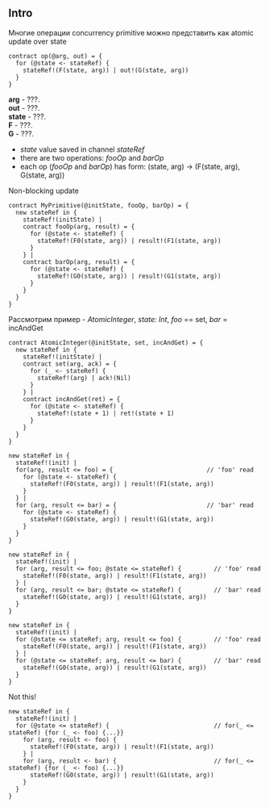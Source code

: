 ## Intro
Многие операции concurrency primitive можно представить как atomic update over state
```
contract op(@arg, out) = {
  for (@state <- stateRef) {
    stateRef!(F(state, arg)) | out!(G(state, arg))
  }
}  
```
**arg** - ???.   
**out** - ???.   
**state** - ???.   
**F** - ???.   
**G** - ???.   

- *state* value saved in channel *stateRef*
- there are two operations: *fooOp* and *barOp*
- each op (*fooOp* and *barOp*) has form: (state, arg) -> (F(state, arg), G(state, arg))

Non-blocking update
```
contract MyPrimitive(@initState, fooOp, barOp) = {
  new stateRef in {
    stateRef!(initState) |
    contract fooOp(arg, result) = {
      for (@state <- stateRef) {
        stateRef!(F0(state, arg)) | result!(F1(state, arg))
      }
    } |
    contract barOp(arg, result) = {
      for (@state <- stateRef) {
        stateRef!(G0(state, arg)) | result!(G1(state, arg))
      }
    }  
  }
}
```

Рассмотрим пример - *AtomicInteger*, *state: Int*, *foo* == set, *bar* = incAndGet
```
contract AtomicInteger(@initState, set, incAndGet) = {
  new stateRef in {
    stateRef!(initState) |
    contract set(arg, ack) = {
      for (_ <- stateRef) {
        stateRef!(arg) | ack!(Nil)
      }
    } |
    contract incAndGet(ret) = {
      for (@state <- stateRef) {
        stateRef!(state + 1) | ret!(state + 1)
      }
    }  
  }
}
```

```
new stateRef in {
  stateRef!(init) |
  for(arg, result <= foo) = {                          // 'foo' read
    for (@state <- stateRef) {                         
      stateRef!(F0(state, arg)) | result!(F1(state, arg))
    }
  } |
  for (arg, result <= bar) = {                         // 'bar' read
    for (@state <- stateRef) {
      stateRef!(G0(state, arg)) | result!(G1(state, arg))
    }
  }  
}
```

```
new stateRef in {
  stateRef!(init) |
  for (arg, result <= foo; @state <= stateRef) {         // 'foo' read
    stateRef!(F0(state, arg)) | result!(F1(state, arg))
  } |    
  for (arg, result <= bar; @state <= stateRef) {         // 'bar' read
    stateRef!(G0(state, arg)) | result!(G1(state, arg))
  }    
}
```

```
new stateRef in {
  stateRef!(init) |
  for (@state <= stateRef; arg, result <= foo) {         // 'foo' read
    stateRef!(F0(state, arg)) | result!(F1(state, arg))
  } |    
  for (@state <= stateRef; arg, result <= bar) {         // 'bar' read
    stateRef!(G0(state, arg)) | result!(G1(state, arg))
  }    
}
```

Not this!
```
new stateRef in {
  stateRef!(init) |
  for (@state <= stateRef) {                             // for(_ <= stateRef) {for (_ <- foo) {...}}
    for (arg, result <- foo) {
      stateRef!(F0(state, arg)) | result!(F1(state, arg))
    } |    
    for (arg, result <- bar) {                           // for(_ <= stateRef) {for (_ <- foo) {...}}
      stateRef!(G0(state, arg)) | result!(G1(state, arg))
    }    
  }  
}
```
